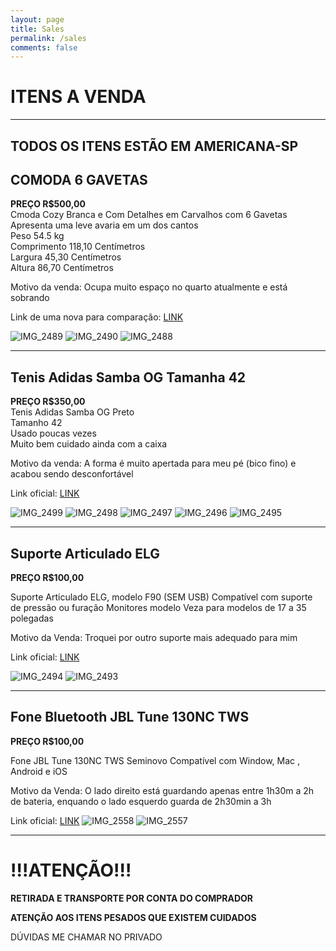 ```yaml
---
layout: page
title: Sales
permalink: /sales
comments: false
---
```


# ITENS A VENDA
---
TODOS OS ITENS ESTÃO EM AMERICANA-SP
---
## COMODA 6 GAVETAS
**PREÇO R$500,00**<br>
Cmoda Cozy Branca e Com Detalhes em Carvalhos com 6 Gavetas<br>
Apresenta uma leve avaria em um dos cantos<br>
Peso 54.5 kg<br>
Comprimento 118,10 Centímetros<br>
Largura 45,30 Centímetros<br>
Altura 86,70 Centímetros<br>

Motivo da venda: Ocupa muito espaço no quarto atualmente e está sobrando

Link de uma nova para comparação: [LINK](https://www.abracadabra.com.br/comoda-6-gavetas-cozy-branco-com-carvalho/p)

![IMG_2489](https://github.com/user-attachments/assets/9df516c2-0692-489e-aa47-cfff248825b0)
![IMG_2490](https://github.com/user-attachments/assets/60b90bdd-bc73-4c17-b1a2-ae1be54c53b4)
![IMG_2488](https://github.com/user-attachments/assets/1a5234f0-6234-4fb3-b7ff-0fac5897d561)

---

## Tenis Adidas Samba OG Tamanha 42 
**PREÇO R$350,00**<br>
Tenis Adidas Samba OG Preto <br>
Tamanho 42<br>
Usado poucas vezes <br>
Muito bem cuidado ainda com a caixa<br>

Motivo da venda: A forma é muito apertada para meu pé (bico fino) e acabou sendo desconfortável

Link oficial: [LINK](https://www.adidas.com.br/tenis-samba-og/B75807.html?forceSelSize=42)

![IMG_2499](https://github.com/user-attachments/assets/d188e35e-1887-4178-aebb-bb9f7b7ad12f)
![IMG_2498](https://github.com/user-attachments/assets/719feae7-d4f3-4735-91c7-bd771c28e6d0)
![IMG_2497](https://github.com/user-attachments/assets/525cbee8-ce7b-40ac-be4e-29e3e470e391)
![IMG_2496](https://github.com/user-attachments/assets/9eaa9f2e-b736-475c-919c-0ddbb4235ac2)
![IMG_2495](https://github.com/user-attachments/assets/b5f24fa5-ecbf-4fab-a485-9efe0009289d)

---

## Suporte Articulado ELG
**PREÇO R$100,00**<br>

Suporte Articulado ELG, modelo F90 (SEM USB)
Compatível com suporte de pressão ou furação
Monitores modelo Veza para modelos de 17 a 35 polegadas

Motivo da Venda: Troquei por outro suporte mais adequado para mim

Link oficial: [LINK](https://elg.com.br/produto/solucoes-inteligentes/suportes/suporte-articulado-de-mesa-c-pistao-a-gas-p-monitores-de-17-a-35-preto-f90usb.html)

![IMG_2494](https://github.com/user-attachments/assets/f5f9100e-3df3-4519-a5f9-be0bd7b84d54)
![IMG_2493](https://github.com/user-attachments/assets/75e1ce4d-96e3-4d8f-9d2f-316ec09d3134)

---

## Fone Bluetooth JBL Tune 130NC TWS 
**PREÇO R$100,00**<br>

Fone  JBL Tune 130NC TWS Seminovo
Compatível com Window, Mac , Android e iOS


Motivo da Venda: O lado direito está guardando apenas entre 1h30m a 2h de bateria, enquando o lado esquerdo guarda de 2h30min a 3h

Link oficial: [LINK](https://www.jbl.com.br/seminovos/TUNE130NCTWS-.html)
![IMG_2558](https://github.com/user-attachments/assets/a4b36eff-adeb-46c3-ac6f-b2b879f52a45)
![IMG_2557](https://github.com/user-attachments/assets/1a72f338-5f77-4771-abba-1944308ee5c8)



----

# !!!ATENÇÃO!!!

**RETIRADA E TRANSPORTE POR CONTA DO COMPRADOR**

**ATENÇÃO AOS ITENS PESADOS QUE EXISTEM CUIDADOS**

DÚVIDAS ME CHAMAR NO PRIVADO
